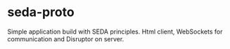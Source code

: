 seda-proto
==========

Simple application build with SEDA principles. Html client, WebSockets for communication and Disruptor on server.

